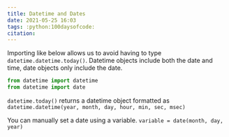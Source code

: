 ```yaml
---
title: Datetime and Dates
date: 2021-05-25 16:03
tags: :python:100daysofcode:
citation: 
---
```


Importing like below allows us to avoid having to type `datetime.datetime.today()`. Datetime objects include both the date and time, date objects only include the date.

```python
from datetime import datetime
from datetime import date
```
`datetime.today()` returns a datetime object formatted as
`datetime.datetime(year, month, day, hour, min, sec, msec)`

You can manually set a date using a variable.
`variable = date(month, day, year)`
